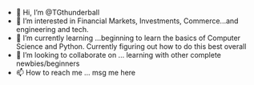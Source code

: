 - 👋 Hi, I’m @TGthunderball
- 👀 I’m interested in Financial Markets, Investments, Commerce...and engineering and tech. 
- 🌱 I’m currently learning ...beginning to learn the basics of Computer Science and Python. Currently figuring out how to do this best overall
- 💞️ I’m looking to collaborate on ... learning with other complete newbies/beginners
- 📫 How to reach me ... msg me here 

<!---
TGthunderball/TGthunderball is a ✨ special ✨ repository because its `README.md` (this file) appears on your GitHub profile.
You can click the Preview link to take a look at your changes.
--->
